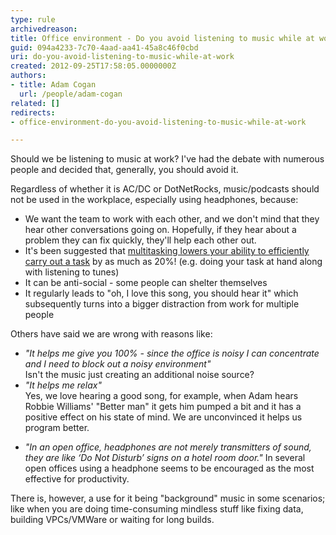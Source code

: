 ```yaml
---
type: rule
archivedreason: 
title: Office environment - Do you avoid listening to music while at work?
guid: 094a4233-7c70-4aad-aa41-45a8c46f0cbd
uri: do-you-avoid-listening-to-music-while-at-work
created: 2012-09-25T17:58:05.0000000Z
authors:
- title: Adam Cogan
  url: /people/adam-cogan
related: []
redirects:
- office-environment-do-you-avoid-listening-to-music-while-at-work

---
```


Should we be listening to music at work? I've had the debate with numerous people and decided that, generally, you should avoid it.

<!--endintro-->

Regardless of whether it is AC/DC or DotNetRocks, music/podcasts should not be used in the workplace, especially using headphones, because:

- We want the team to work with each other, and we don't mind that they hear other conversations going on. Hopefully, if they hear about a problem they can fix quickly, they'll help each other out.
- It's been suggested that [multitasking lowers your ability to efficiently carry out a task](https://blog.codinghorror.com/the-multi-tasking-myth/) by as much as 20%! (e.g. doing your task at hand along with listening to tunes)
- It can be anti-social - some people can shelter themselves
- It regularly leads to "oh, I love this song, you should hear it" which subsequently turns into a bigger distraction from work for multiple people

Others have said we are wrong with reasons like:

- _"It helps me give you 100% - since the office is noisy I can concentrate and I need to block out a noisy environment"_  
Isn't the music just creating an additional noise source?
- _"It helps me relax"_   
Yes, we love hearing a good song, for example, when Adam hears Robbie Williams' "Better man" it gets him pumped a bit and it has a positive effect on his state of mind. We are unconvinced it helps us program better.
* _"In an open office, headphones are not merely transmitters of sound, they are like ‘Do Not Disturb’ signs on a hotel room door."_
In several open offices using a headphone seems to be encouraged as the most effective for productivity.

There is, however, a use for it being "background" music in some scenarios; like when you are doing time-consuming mindless stuff like fixing data, building VPCs/VMWare or waiting for long builds.
